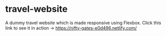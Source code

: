 # travel-website
A dummy travel website which is made responsive using Flexbox.
Click this link to see it in action -> https://nifty-gates-e0d496.netlify.com/
